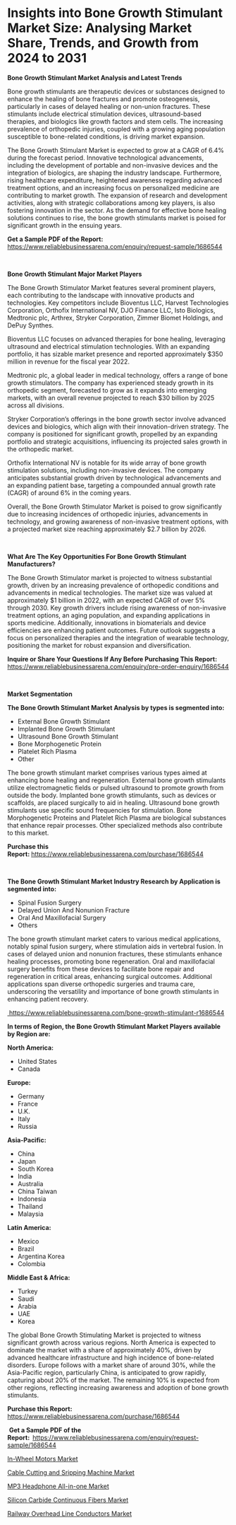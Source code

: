 <p><h1>Insights into Bone Growth Stimulant Market Size: Analysing Market Share, Trends, and Growth from 2024 to 2031</h1></p><p><strong>Bone Growth Stimulant Market Analysis and Latest Trends</strong></p>
<p><p>Bone growth stimulants are therapeutic devices or substances designed to enhance the healing of bone fractures and promote osteogenesis, particularly in cases of delayed healing or non-union fractures. These stimulants include electrical stimulation devices, ultrasound-based therapies, and biologics like growth factors and stem cells. The increasing prevalence of orthopedic injuries, coupled with a growing aging population susceptible to bone-related conditions, is driving market expansion.</p><p>The Bone Growth Stimulant Market is expected to grow at a CAGR of 6.4% during the forecast period. Innovative technological advancements, including the development of portable and non-invasive devices and the integration of biologics, are shaping the industry landscape. Furthermore, rising healthcare expenditure, heightened awareness regarding advanced treatment options, and an increasing focus on personalized medicine are contributing to market growth. The expansion of research and development activities, along with strategic collaborations among key players, is also fostering innovation in the sector. As the demand for effective bone healing solutions continues to rise, the bone growth stimulants market is poised for significant growth in the ensuing years.</p></p>
<p><strong>Get a Sample PDF of the Report:&nbsp;</strong> <a href="https://www.reliablebusinessarena.com/enquiry/request-sample/1686544?utm_campaign=1566&utm_medium=2&utm_source=Github&utm_content=ia&utm_term=16102024&utm_id=bone-growth-stimulant">https://www.reliablebusinessarena.com/enquiry/request-sample/1686544</a></p>
<p>&nbsp;</p>
<p><strong>Bone Growth Stimulant Major Market Players</strong></p>
<p><p>The Bone Growth Stimulator Market features several prominent players, each contributing to the landscape with innovative products and technologies. Key competitors include Bioventus LLC, Harvest Technologies Corporation, Orthofix International NV, DJO Finance LLC, Isto Biologics, Medtronic plc, Arthrex, Stryker Corporation, Zimmer Biomet Holdings, and DePuy Synthes.</p><p>Bioventus LLC focuses on advanced therapies for bone healing, leveraging ultrasound and electrical stimulation technologies. With an expanding portfolio, it has sizable market presence and reported approximately $350 million in revenue for the fiscal year 2022.</p><p>Medtronic plc, a global leader in medical technology, offers a range of bone growth stimulators. The company has experienced steady growth in its orthopedic segment, forecasted to grow as it expands into emerging markets, with an overall revenue projected to reach $30 billion by 2025 across all divisions.</p><p>Stryker Corporation’s offerings in the bone growth sector involve advanced devices and biologics, which align with their innovation-driven strategy. The company is positioned for significant growth, propelled by an expanding portfolio and strategic acquisitions, influencing its projected sales growth in the orthopedic market.</p><p>Orthofix International NV is notable for its wide array of bone growth stimulation solutions, including non-invasive devices. The company anticipates substantial growth driven by technological advancements and an expanding patient base, targeting a compounded annual growth rate (CAGR) of around 6% in the coming years.</p><p>Overall, the Bone Growth Stimulator Market is poised to grow significantly due to increasing incidences of orthopedic injuries, advancements in technology, and growing awareness of non-invasive treatment options, with a projected market size reaching approximately $2.7 billion by 2026.</p></p>
<p>&nbsp;</p>
<p><strong>What Are The Key Opportunities For Bone Growth Stimulant Manufacturers?</strong></p>
<p><p>The Bone Growth Stimulator market is projected to witness substantial growth, driven by an increasing prevalence of orthopedic conditions and advancements in medical technologies. The market size was valued at approximately $1 billion in 2022, with an expected CAGR of over 5% through 2030. Key growth drivers include rising awareness of non-invasive treatment options, an aging population, and expanding applications in sports medicine. Additionally, innovations in biomaterials and device efficiencies are enhancing patient outcomes. Future outlook suggests a focus on personalized therapies and the integration of wearable technology, positioning the market for robust expansion and diversification.</p></p>
<p><strong>Inquire or Share Your Questions If Any Before Purchasing This Report:</strong> <a href="https://www.reliablebusinessarena.com/enquiry/pre-order-enquiry/1686544?utm_campaign=1566&utm_medium=2&utm_source=Github&utm_content=ia&utm_term=16102024&utm_id=bone-growth-stimulant">https://www.reliablebusinessarena.com/enquiry/pre-order-enquiry/1686544</a></p>
<p>&nbsp;</p>
<p><strong>Market Segmentation</strong></p>
<p><strong>The Bone Growth Stimulant Market Analysis by types is segmented into:</strong></p>
<p><ul><li>External Bone Growth Stimulant</li><li>Implanted Bone Growth Stimulant</li><li>Ultrasound Bone Growth Stimulant</li><li>Bone Morphogenetic Protein</li><li>Platelet Rich Plasma</li><li>Other</li></ul></p>
<p><p>The bone growth stimulant market comprises various types aimed at enhancing bone healing and regeneration. External bone growth stimulants utilize electromagnetic fields or pulsed ultrasound to promote growth from outside the body. Implanted bone growth stimulants, such as devices or scaffolds, are placed surgically to aid in healing. Ultrasound bone growth stimulants use specific sound frequencies for stimulation. Bone Morphogenetic Proteins and Platelet Rich Plasma are biological substances that enhance repair processes. Other specialized methods also contribute to this market.</p></p>
<p><strong>Purchase this Report:&nbsp;</strong><a href="https://www.reliablebusinessarena.com/purchase/1686544?utm_campaign=1566&utm_medium=2&utm_source=Github&utm_content=ia&utm_term=16102024&utm_id=bone-growth-stimulant">https://www.reliablebusinessarena.com/purchase/1686544</a></p>
<p>&nbsp;</p>
<p><strong>The Bone Growth Stimulant Market Industry Research by Application is segmented into:</strong></p>
<p><ul><li>Spinal Fusion Surgery</li><li>Delayed Union And Nonunion Fracture</li><li>Oral And Maxillofacial Surgery</li><li>Others</li></ul></p>
<p><p>The bone growth stimulant market caters to various medical applications, notably spinal fusion surgery, where stimulation aids in vertebral fusion. In cases of delayed union and nonunion fractures, these stimulants enhance healing processes, promoting bone regeneration. Oral and maxillofacial surgery benefits from these devices to facilitate bone repair and regeneration in critical areas, enhancing surgical outcomes. Additional applications span diverse orthopedic surgeries and trauma care, underscoring the versatility and importance of bone growth stimulants in enhancing patient recovery.</p></p>
<p><a href="https://www.reliablebusinessarena.com/bone-growth-stimulant-r1686544?utm_campaign=1566&utm_medium=2&utm_source=Github&utm_content=ia&utm_term=16102024&utm_id=bone-growth-stimulant">&nbsp;https://www.reliablebusinessarena.com/bone-growth-stimulant-r1686544</a></p>
<p><strong>In terms of Region, the Bone Growth Stimulant Market Players available by Region are:</strong></p>
<p>
    <p> <strong> North America: </strong>
        <ul>
            <li>United States</li>
            <li>Canada</li>
        </ul>
        </p> 
    <p> <strong> Europe: </strong>
        <ul>
            <li>Germany</li>
            <li>France</li>
            <li>U.K.</li>
            <li>Italy</li>
            <li>Russia</li>
        </ul>
        </p> 
    <p> <strong> Asia-Pacific: </strong>
        <ul>
            <li>China</li>
            <li>Japan</li>
            <li>South Korea</li>
            <li>India</li>
            <li>Australia</li>
            <li>China Taiwan</li>
            <li>Indonesia</li>
            <li>Thailand</li>
            <li>Malaysia</li>
        </ul>
        </p> 
    <p> <strong> Latin America: </strong>
        <ul>
            <li>Mexico</li>
            <li>Brazil</li>
            <li>Argentina Korea</li>
            <li>Colombia</li>
        </ul>
        </p> 
    <p> <strong> Middle East & Africa: </strong>
        <ul>
            <li>Turkey</li>
            <li>Saudi</li>
            <li>Arabia</li>
            <li>UAE</li>
            <li>Korea</li>
        </ul>
    </p>
    </p>
<p><p>The global Bone Growth Stimulating Market is projected to witness significant growth across various regions. North America is expected to dominate the market with a share of approximately 40%, driven by advanced healthcare infrastructure and high incidence of bone-related disorders. Europe follows with a market share of around 30%, while the Asia-Pacific region, particularly China, is anticipated to grow rapidly, capturing about 20% of the market. The remaining 10% is expected from other regions, reflecting increasing awareness and adoption of bone growth stimulants.</p></p>
<p><strong>Purchase this Report: </strong><a href="https://www.reliablebusinessarena.com/purchase/1686544?utm_campaign=1566&utm_medium=2&utm_source=Github&utm_content=ia&utm_term=16102024&utm_id=bone-growth-stimulant">https://www.reliablebusinessarena.com/purchase/1686544</a></p>
<p>&nbsp;<strong>Get a Sample PDF of the Report:&nbsp;&nbsp;</strong><a href="https://www.reliablebusinessarena.com/enquiry/request-sample/1686544?utm_campaign=1566&utm_medium=2&utm_source=Github&utm_content=ia&utm_term=16102024&utm_id=bone-growth-stimulant">https://www.reliablebusinessarena.com/enquiry/request-sample/1686544</a></p>
<p><strong></strong></p>
<p><p><a href="https://www.linkedin.com/pulse/in-wheel-motors-market-opportunities-emerging-global-trends-ntt5e?trk=public_post_embed_feed-article-content&utm_campaign=1566&utm_medium=2&utm_source=Github&utm_content=ia&utm_term=16102024&utm_id=bone-growth-stimulant">In-Wheel Motors Market</a></p><p><a href="https://www.linkedin.com/pulse/cable-cutting-sripping-machine-market-research-report-exploring-p9ihe?trk=public_post_embed_feed-article-content&utm_campaign=1566&utm_medium=2&utm_source=Github&utm_content=ia&utm_term=16102024&utm_id=bone-growth-stimulant">Cable Cutting and Sripping Machine Market</a></p><p><a href="https://www.linkedin.com/pulse/mp3-headphone-all-in-one-market-navigating-challenges-unlocking-fsanc?trk=public_post_embed_feed-article-content&utm_campaign=1566&utm_medium=2&utm_source=Github&utm_content=ia&utm_term=16102024&utm_id=bone-growth-stimulant">MP3 Headphone All-in-one Market</a></p><p><a href="https://www.linkedin.com/pulse/global-silicon-carbide-continuous-fibers-market-trends-vnljc?trk=public_post_embed_feed-article-content&utm_campaign=1566&utm_medium=2&utm_source=Github&utm_content=ia&utm_term=16102024&utm_id=bone-growth-stimulant">Silicon Carbide Continuous Fibers Market</a></p><p><a href="https://www.linkedin.com/pulse/consumer-behavior-shifts-railway-overhead-line-conductors-market-hnvhc?trk=public_post_embed_feed-article-content&utm_campaign=1566&utm_medium=2&utm_source=Github&utm_content=ia&utm_term=16102024&utm_id=bone-growth-stimulant">Railway Overhead Line Conductors Market</a></p></p>